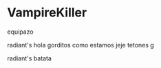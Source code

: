 # VampireKiller
  equipazo 

radiant's hola gorditos como estamos jeje tetones g

radiant's batata

